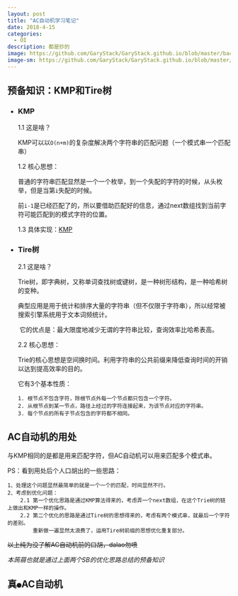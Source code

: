 ```yaml
---
layout: post
title: "AC自动机学习笔记"
date: 2018-4-15
categories:
  - OI
description: 都是抄的
image: https://github.com/GaryStack/GaryStack.github.io/blob/master/background/%E6%98%9F%E7%A9%BA/u=1936805858,3420117625&fm=27&gp=0.jpg?raw=true
image-sm: https://github.com/GaryStack/GaryStack.github.io/blob/master/background/%E6%98%9F%E7%A9%BA/u=1936805858,3420117625&fm=27&gp=0.jpg?raw=true
---
```


## 预备知识：KMP和Tire树

- ### KMP

  1.1 这是啥？

  ​	KMP可以以`O(n+m)`的复杂度解决两个字符串的匹配问题（一个模式串一个匹配串）

  1.2 核心思想：

  ​	普通的字符串匹配显然是一个一个枚举，到一个失配的字符的时候，从头枚举，但是当第`i`失配的时候。

  ​	前`i-1`是已经匹配了的，所以要借助匹配好的信息，通过next数组找到当前字符可能匹配到的模式字符的位置。

  1.3 具体实现：[KMP](https://garystack.github.io/2018/04/15/KMP%E5%AD%A6%E4%B9%A0%E7%AC%94%E8%AE%B0/)

- ### Tire树

  2.1 这是啥？

  ​	Trie树，即字典树，又称单词查找树或键树，是一种树形结构，是一种哈希树的变种。

  ​	典型应用是用于统计和排序大量的字符串（但不仅限于字符串），所以经常被搜索引擎系统用于文本词频统计。	

  ​	它的优点是：最大限度地减少无谓的字符串比较，查询效率比哈希表高。

  2.2  核心思想：

  ​	Trie的核心思想是空间换时间。利用字符串的公共前缀来降低查询时间的开销以达到提高效率的目的。

  它有3个基本性质：

  ```
  1. 根节点不包含字符，除根节点外每一个节点都只包含一个字符。
  2. 从根节点到某一节点，路径上经过的字符连接起来，为该节点对应的字符串。
  3. 每个节点的所有子节点包含的字符都不相同。
  ```

## AC自动机的用处

与KMP相同的是都是用来匹配字符，但AC自动机可以用来匹配多个模式串。

PS：看到用处后个人口胡出的一些思路：

```
1、处理这个问题显然最简单的就是一个一个的匹配，时间显然不行。
2、考虑到优化问题：
	2.1 第一个优化思路是通过KMP算法得来的，考虑弄一个next数组，在这个Trie树的链上做出和KMP一样的操作。
	2.2 第二个优化的思路是通过Tire树的思想得来的，考虑有两个模式串，就最后一个字符的差别。
	    重新做一遍显然太浪费了，运用Tire树前缀的思想优化重复部分。
```

~~以上纯为没了解AC自动机前的口胡，dalao勿喷~~

*本蒟蒻也就是通过上面两个SB的优化思路总结的预备知识*

## 真`●`AC自动机



